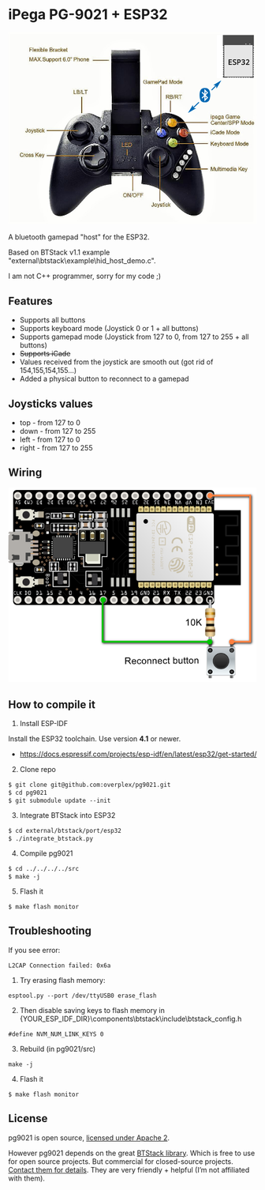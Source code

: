 # iPega PG-9021 + ESP32

![logo](./files/logo.png)

<p>A bluetooth gamepad "host" for the ESP32.</p>
<p>Based on BTStack v1.1 example "external\btstack\example\hid_host_demo.c".</p>
<p>I am not C++ programmer, sorry for my code ;)</p>

## Features

* Supports all buttons
* Supports keyboard mode (Joystick 0 or 1 + all buttons)
* Supports gamepad mode (Joystick from 127 to 0, from 127 to 255 + all buttons)
* <s>Supports iCade</s>
* Values received from the joystick are smooth out (got rid of 154,155,154,155...)
* Added a physical button to reconnect to a gamepad

## Joysticks values

* top - from 127 to 0
* down - from 127 to 255
* left - from 127 to 0
* right - from 127 to 255

## Wiring

![logo](./files/wiring.png)

## How to compile it

1. Install ESP-IDF

Install the ESP32 toolchain. Use version **4.1** or newer.

* https://docs.espressif.com/projects/esp-idf/en/latest/esp32/get-started/

2. Clone repo

```
$ git clone git@github.com:overplex/pg9021.git
$ cd pg9021
$ git submodule update --init
```

3. Integrate BTStack into ESP32

```
$ cd external/btstack/port/esp32
$ ./integrate_btstack.py
```

4. Compile pg9021

```
$ cd ../../../../src
$ make -j
```

5. Flash it

```
$ make flash monitor
```

## Troubleshooting

If you see error:

```
L2CAP Connection failed: 0x6a
```

1. Try erasing flash memory:

```
esptool.py --port /dev/ttyUSB0 erase_flash
```

2. Then disable saving keys to flash memory in {YOUR_ESP_IDF_DIR}\components\btstack\include\btstack_config.h

```
#define NVM_NUM_LINK_KEYS 0
```

3. Rebuild (in pg9021/src)

```
make -j
```

4. Flash it

```
$ make flash monitor
```

## License

pg9021 is open source, [licensed under Apache 2][apache2].

However pg9021 depends on the great [BTStack library][btstack-github]. Which is free to use for
open source projects. But commercial for closed-source projects.
[Contact them for details][btstack-homepage]. They are very friendly + helpful
(I’m not affiliated with them).

[btstack-github]: https://github.com/bluekitchen/btstack
[apache2]: https://www.apache.org/licenses/LICENSE-2.0
[btstack-homepage]: https://bluekitchen-gmbh.com/
